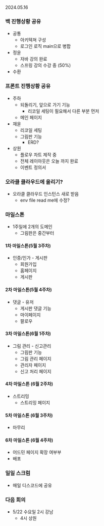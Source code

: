 2024.05.16 
### 백 진행상황 공유
- 공통
	- 아키텍쳐 구성
	- 로그인 로직 main으로 병합
- 정윤
	- 자바 강의 완료
	- 스프링 강의 수강 중 (50%)
- 수환
### 프론트 진행상황 공유
- 주하
	- 되돌리기, 앞으로 가기 기능
		- 리코일 세팅이 필요해서 다른 부분 먼저
	- 메인 페이지
- 재윤
	- 리코일 세팅
	- 그림판 기능
		- ERD?
- 상원
	- 플로우 차트 제작 중
	- 전체 레이아웃은 오늘 까지 완료
	- 이벤트 정의서
### 오라클 클라우드에 올리기?
- 오라클 클라우드 인스턴스 새로 받음
	- env file read me에 수정?
### 마일스톤 
- 1주일에 2개의 도메인
	- 그림판은 중간부터
#### 1차 마일스톤(5월 3주차)
- 인증/인가 - 게시판
	- 회원가입
	- 홈페이지
	- 게시판
#### 2차 마일스톤(5월 4주차)
- 댓글 - 유저
	- 게시판 댓글 기능
	- 마이페이지
	- 팔로우
#### 3차 마일스톤(6월 1주차)
- 그림 관리 - 신고관리
	- 그림판 기능
	- 그림 관리 페이지
	- 관리자 페이지
	- 신고 처리 페이지
#### 4차 마일스톤 (6월 2주차)
- 스트리밍
	- 스트리밍 페이지
#### 5차 마일스톤 (6월 3주차)
- 마무리
#### 6차 마일스톤 (6월 4주차)
- 어드민 페이지 확장 여부부
- 배포
### 일일 스크럼
- 매일 디스코드에 공유
### 다음 회의
- 5/22 수요일 2시 강남
	- 4시 상원